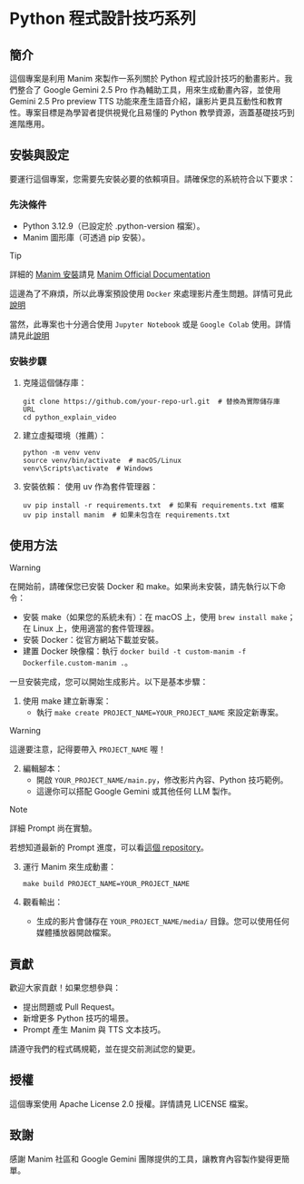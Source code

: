 # Python 程式設計技巧系列

## 簡介
這個專案是利用 Manim 來製作一系列關於 Python 程式設計技巧的動畫影片。我們整合了 Google Gemini 2.5 Pro 作為輔助工具，用來生成動畫內容，並使用 Gemini 2.5 Pro preview TTS 功能來產生語音介紹，讓影片更具互動性和教育性。專案目標是為學習者提供視覺化且易懂的 Python 教學資源，涵蓋基礎技巧到進階應用。

## 安裝與設定
要運行這個專案，您需要先安裝必要的依賴項目。請確保您的系統符合以下要求：

### 先決條件
- Python 3.12.9（已設定於 .python-version 檔案）。
- Manim 圖形庫（可透過 pip 安裝）。

> [!TIP]
> 詳細的 [Manim 安裝](https://docs.manim.community/en/stable/installation.html)請見 [Manim Official Documentation](https://docs.manim.community/en/stable/index.html)
>
> 這邊為了不麻煩，所以此專案預設使用 `Docker` 來處理影片產生問題。詳情可見此[說明](https://docs.manim.community/en/stable/installation/docker.html)
>
> 當然，此專案也十分適合使用 `Jupyter Notebook` 或是 `Google Colab` 使用。詳情請見此[說明](https://docs.manim.community/en/stable/installation/jupyter.html)

### 安裝步驟
1. 克隆這個儲存庫：
   ```
   git clone https://github.com/your-repo-url.git  # 替換為實際儲存庫 URL
   cd python_explain_video
   ```

2. 建立虛擬環境（推薦）：
   ```
   python -m venv venv
   source venv/bin/activate  # macOS/Linux
   venv\Scripts\activate  # Windows
   ```

3. 安裝依賴：
   使用 uv 作為套件管理器：
   ```
   uv pip install -r requirements.txt  # 如果有 requirements.txt 檔案
   uv pip install manim  # 如果未包含在 requirements.txt
   ```

## 使用方法
> [!WARNING]
> 在開始前，請確保您已安裝 Docker 和 make。如果尚未安裝，請先執行以下命令：
> - 安裝 make（如果您的系統未有）：在 macOS 上，使用 `brew install make`；在 Linux 上，使用適當的套件管理器。
> - 安裝 Docker：從官方網站下載並安裝。
> - 建置 Docker 映像檔：執行 `docker build -t custom-manim -f Dockerfile.custom-manim .`。

一旦安裝完成，您可以開始生成影片。以下是基本步驟：

1. 使用 make 建立新專案：
   - 執行 `make create PROJECT_NAME=YOUR_PROJECT_NAME` 來設定新專案。

> [!WARNING]
> 這邊要注意，記得要帶入 `PROJECT_NAME` 喔！

2. 編輯腳本：
   - 開啟 `YOUR_PROJECT_NAME/main.py`，修改影片內容、Python 技巧範例。
   - 這邊你可以搭配 Google Gemini 或其他任何 LLM 製作。

> [!NOTE]
> 詳細 Prompt 尚在實驗。
> 
> 若想知道最新的 Prompt 進度，可以看[這個 repository](https://github.com/CXPhoenix/prompt-engineer)。

3. 運行 Manim 來生成動畫：
   ```
   make build PROJECT_NAME=YOUR_PROJECT_NAME
   ```

4. 觀看輸出：
   - 生成的影片會儲存在 `YOUR_PROJECT_NAME/media/` 目錄。您可以使用任何媒體播放器開啟檔案。

## 貢獻
歡迎大家貢獻！如果您想參與：
- 提出問題或 Pull Request。
- 新增更多 Python 技巧的場景。
- Prompt 產生 Manim 與 TTS 文本技巧。

請遵守我們的程式碼規範，並在提交前測試您的變更。

## 授權
這個專案使用 Apache License 2.0 授權。詳情請見 LICENSE 檔案。

## 致謝
感謝 Manim 社區和 Google Gemini 團隊提供的工具，讓教育內容製作變得更簡單。
